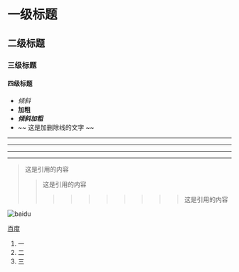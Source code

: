 # 一级标题
## 二级标题
### 三级标题
#### 四级标题

* *倾斜*
* **加粗**
* ***倾斜加粗***
* ~~ 这是加删除线的文字 ~~

---
----
***
*****

>这是引用的内容
>>这是引用的内容
>>>>>>>>>>这是引用的内容

![baidu](https://www.baidu.com/img/bd_logo1.png "百度")

[百度](http://www.baidu.com, '百度')

1. 一
2. 二
3. 三